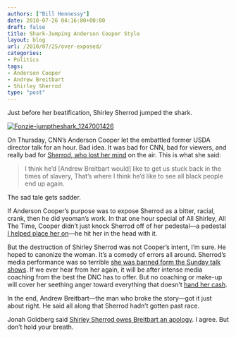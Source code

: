 ```yaml
---
authors: ["Bill Hennessy"]
date: 2010-07-26 04:16:00+00:00
draft: false
title: Shark-Jumping Anderson Cooper Style
layout: blog
url: /2010/07/25/over-exposed/
categories:
- Politics
tags:
- Anderson Cooper
- Andrew Breitbart
- Shirley Sherrod
type: "post"
---
```


Just before her beatification, Shirley Sherrod jumped the shark. 

 

[![Fonzie-jumptheshark_1247001426](https://hennessysview.com/wp-content/uploads/2010/07/Fonziejumptheshark_1247001426_thumb.jpg)
](https://hennessysview.com/wp-content/uploads/2010/07/Fonziejumptheshark_1247001426.jpg)

 

On Thursday, CNN’s Anderson Cooper let the embattled former USDA director talk for an hour. Bad idea. It was bad for CNN, bad for viewers, and really bad for [Sherrod, who lost her mind](https://biggovernment.com/publius/2010/07/23/sherrod-breitbart-wants-blacks-to-be-slaves-again/) on the air. This is what she said:

 

>   
> 
> I think he’d [Andrew Breitbart would] like to get us stuck back in the times of slavery, That’s where I think he’d like to see all black people end up again. 
> 
> 

 

The sad tale gets sadder. 

 

If Anderson Cooper’s purpose was to expose Sherrod as a bitter, racial, crank, then he did yeoman’s work. In that one hour special of All Shirley, All The Time, Cooper didn’t just knock Sherrod off of her pedestal—a pedestal [I helped place her on](https://biggovernment.com/amarlow/2010/07/25/shirley-silenced-sherrod-kept-out-of-sunday-talk-shows/)—he hit her in the head with it.

 

But the destruction of Shirley Sherrod was not Cooper’s intent, I’m sure. He hoped to canonize the woman. It’s a comedy of errors all around. Sherrod’s media performance was so terrible [she was banned form the Sunday talk shows](https://biggovernment.com/amarlow/2010/07/25/shirley-silenced-sherrod-kept-out-of-sunday-talk-shows/). If we ever hear from her again, it will be after intense media coaching from the best the DNC has to offer. But no coaching or make-up will cover her seething anger toward everything that doesn’t [hand her cash](https://www.sfexaminer.com/opinion/blogs/Examiner-Opinion-Zone/Shirley-Sherrods-Disappearing-Act-Not-So-Fast-98846149.html).

 

In the end, Andrew Breitbart—the man who broke the story—got it just about right. He said all along that Sherrod hadn’t gotten past race.

 

Jonah Goldberg said [Shirley Sherrod owes Breitbart an apology](https://corner.nationalreview.com/post/?q=MzIzN2ExNzJkMDhjNjcwMzdiYWY1Mjg5Y2JlZGUwZjk=). I agree. But don’t hold your breath.
